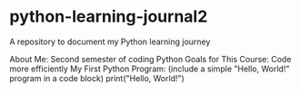 # python-learning-journal2
A repository to document my Python learning journey

About Me: Second semester of coding Python
Goals for This Course: Code more efficiently
My First Python Program: (include a simple "Hello, World!" program in a code block)
    print("Hello, World!")
